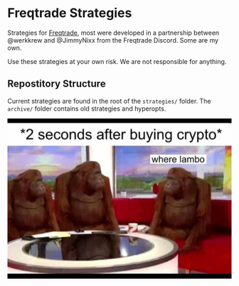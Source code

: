 # Freqtrade Strategies

Strategies for [Freqtrade](https://freqtrade.io), most were developed in a partnership between @werkkrew and @JimmyNixx from the Freqtrade Discord. Some are my own.

Use these strategies at your own risk. We are not responsible for anything.

## Repostitory Structure

Current strategies are found in the root of the `strategies/` folder. The `archive/` folder contains old strategies and hyperopts.


![Where Lambo?](misc/wherelambo.jpg)
